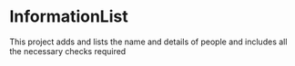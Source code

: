 # InformationList
This project adds and lists the name and details of people and includes all the necessary checks required
